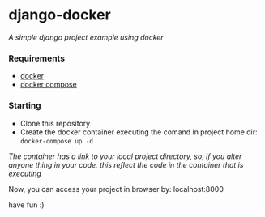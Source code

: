 # django-docker

*A simple django project example using docker*

### Requirements
- [docker](https://www.docker.com/)
- [docker compose](https://docs.docker.com/compose/)

### Starting
- Clone this repository
- Create the docker container executing the comand in project home dir:
  ```docker-compose up -d```
 
*The container has a link to your local project directory, so, if you alter anyone thing in your code, this reflect the code in the container that is executing*

Now, you can access your project in browser by: localhost:8000

have fun :)
